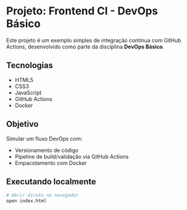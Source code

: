 # Projeto: Frontend CI - DevOps Básico

Este projeto é um exemplo simples de integração contínua com GitHub Actions, desenvolvido como parte da disciplina **DevOps Básico**.

## Tecnologias
- HTML5
- CSS3
- JavaScript
- GitHub Actions
- Docker

## Objetivo
Simular um fluxo DevOps com:
- Versionamento de código
- Pipeline de build/validação via GitHub Actions
- Empacotamento com Docker

## Executando localmente

```bash
# Abrir direto no navegador
open index.html